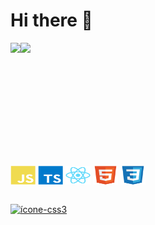 <h1>Hi there 👋</h1>

<div  align="center">
  <a href="https://github.com/IanFarias" style="display: flex">
    <img height="180em" src="https://github-readme-stats.vercel.app/api?username=IanFarias&show_icons=true&theme=dracula&include_all_commits=true&count_private=true"/>
    <img height="180em" src="https://github-readme-stats.vercel.app/api/top-langs/?username=IanFarias&layout=compact&langs_count=7&theme=dracula"/>
  </a>
</div>

<div style="display: inline_block"><br>
  <img align="center" alt="ícone-JavaScript" height="30" width="40" src="https://raw.githubusercontent.com/devicons/devicon/master/icons/javascript/javascript-plain.svg">
  <img align="center" alt="ícone-Typescript" height="30" width="40" src="https://raw.githubusercontent.com/devicons/devicon/master/icons/typescript/typescript-plain.svg">
  <img align="center" alt="ícone-React" height="30" width="40" src="https://raw.githubusercontent.com/devicons/devicon/master/icons/react/react-original.svg">
  <img align="center" alt="ícone-html" height="30" width="40" src="https://raw.githubusercontent.com/devicons/devicon/master/icons/html5/html5-original.svg">
  <img align="center" alt="ícone-css3" height="30" width="40" src="https://raw.githubusercontent.com/devicons/devicon/master/icons/css3/css3-original.svg">
</div>

##
  
<div>
  <a href="https://www.linkedin.com/in/ianfariaspaix%C3%A3o/" target="_blank">
    <img align="center" alt="ícone-css3" height="90" width="110" src="https://cdn.jsdelivr.net/gh/devicons/devicon/icons/linkedin/linkedin-original-wordmark.svg" target="_blank"/> 
  </a>
</div>
